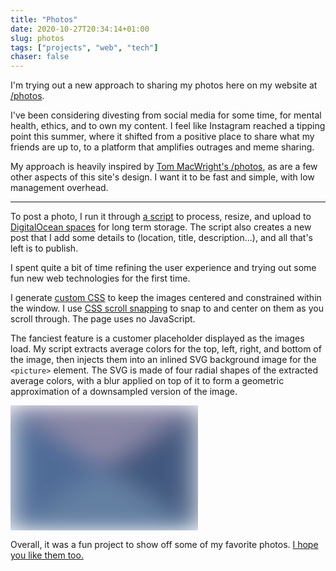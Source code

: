 ```yaml
---
title: "Photos"
date: 2020-10-27T20:34:14+01:00
slug: photos
tags: ["projects", "web", "tech"]
chaser: false
---
```


I'm trying out a new approach to sharing my photos here on my website at [/photos](/photos).

I've been considering divesting from social media for some time, for mental health, ethics, and to own my content. I feel like Instagram reached a tipping point this summer, where it shifted from a positive place to share what my friends are up to, to a platform that amplifies outrages and meme sharing.

My approach is heavily inspired by [Tom MacWright's /photos](https://macwright.com/2019/02/28/photos.html), as are a few other aspects of this site's design. I want it to be fast and simple, with low management overhead.

---

To post a photo, I run it through [a script](https://github.com/apexskier/camlittle.com/blob/b4310c00e55425eadcf6b4bebb983ff28b589902/photo.js) to process, resize, and upload to [DigitalOcean spaces](https://www.digitalocean.com/products/spaces/) for long term storage. The script also creates a new post that I add some details to (location, title, description…), and all that's left is to publish.

I spent quite a bit of time refining the user experience and trying out some fun new web technologies for the first time.

I generate [custom CSS](https://github.com/apexskier/camlittle.com/blob/b4310c00e55425eadcf6b4bebb983ff28b589902/layouts/photos/li.html#L6-L26) to keep the images centered and constrained within the window. I use [CSS scroll snapping](https://css-tricks.com/practical-css-scroll-snapping/) to snap to and center on them as you scroll through. The page uses no JavaScript.

The fanciest feature is a customer placeholder displayed as the images load. My script extracts average colors for the top, left, right, and bottom of the image, then injects them into an inlined SVG background image for the `<picture>` element. The SVG is made of four radial shapes of the extracted average colors, with a blur applied on top of it to form a geometric approximation of a downsampled version of the image.

<p>
	<svg viewBox="0 0 64 64" height="200" width="300" preserveAspectRatio="none" version="1.1" xmlns="http://www.w3.org/2000/svg" xmlns:xlink="http://www.w3.org/1999/xlink">
		<filter id="blurMe">
			<feGaussianBlur in="SourceGraphic" stdDeviation="5" />
		</filter>
		<g filter="url(#blurMe)">
			<polygon id="Path" fill="#8987a6" points="0 0 32 32 64 0"></polygon>
			<polygon id="Path" fill="#506c97" points="0 64 32 32 0 0"></polygon>
			<polygon id="Path" fill="#42587f" points="64 0 32 32 64 64"></polygon>
			<polygon id="Path" fill="#647fa2" points="64 64 32 32 0 64"></polygon>
		</g>
	</svg>
</p>

Overall, it was a fun project to show off some of my favorite photos. [I hope you like them too.](/photos)
